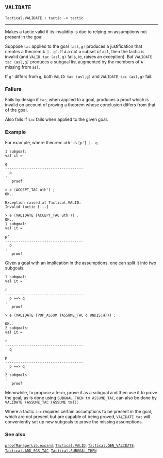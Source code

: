 ## `VALIDATE`

``` hol4
Tactical.VALIDATE : tactic -> tactic
```

------------------------------------------------------------------------

Makes a tactic valid if its invalidity is due to relying on assumptions
not present in the goal.

Suppose `tac` applied to the goal `(asl,g)` produces a justification
that creates a theorem `A |- g'`. If `A` a not a subset of `asl`, then
the tactic is invalid (and `VALID tac (asl,g)` fails, ie, raises an
exception). But `VALIDATE tac (asl,g)` produces a subgoal list augmented
by the members of `A` missing from `asl`.

If `g'` differs from `g`, both `VALID tac (asl,g)` and
`VALIDATE tac (asl,g)` fail.

### Failure

Fails by design if `tac`, when applied to a goal, produces a proof which
is invalid on account of proving a theorem whose conclusion differs from
that of the goal.

Also fails if `tac` fails when applied to the given goal.

### Example

For example, where theorem `uth'` is `[p'] |- q`

``` hol4
1 subgoal:
val it =

q
------------------------------------
  p
:
   proof

> e (ACCEPT_TAC uth') ;
OK..

Exception raised at Tactical.VALID:
Invalid tactic [...]

> e (VALIDATE (ACCEPT_TAC uth')) ;
OK..
1 subgoal:
val it =

p'
------------------------------------
  p
:
   proof
```

Given a goal with an implication in the assumptions, one can split it
into two subgoals.

``` hol4
1 subgoal:
val it =

r
------------------------------------
  p ==> q
:
   proof

> e (VALIDATE (POP_ASSUM (ASSUME_TAC o UNDISCH))) ;

OK..
2 subgoals:
val it =

r
------------------------------------
  q

p
------------------------------------
  p ==> q

2 subgoals
:
   proof
```

Meanwhile, to propose a term, prove it as a subgoal and then use it to
prove the goal, as is done using `SUBGOAL_THEN tm ASSUME_TAC`, can also
be done by `VALIDATE (ASSUME_TAC (ASSUME tm)))`

Where a tactic `tac` requires certain assumptions to be present in the
goal, which are not present but are capable of being proved,
`VALIDATE tac` will conveniently set up new subgoals to prove the
missing assumptions.

### See also

[`proofManagerLib.expand`](#proofManagerLib.expand),
[`Tactical.VALID`](#Tactical.VALID),
[`Tactical.GEN_VALIDATE`](#Tactical.GEN_VALIDATE),
[`Tactical.ADD_SGS_TAC`](#Tactical.ADD_SGS_TAC),
[`Tactical.SUBGOAL_THEN`](#Tactical.SUBGOAL_THEN)
